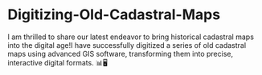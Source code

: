 # Digitizing-Old-Cadastral-Maps
I am thrilled to share our latest endeavor to bring historical cadastral maps into the digital age!I have successfully digitized a series of old cadastral maps using advanced GIS software, transforming them into precise, interactive digital formats. 📊🖥️
